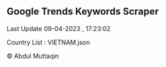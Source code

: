 

## Google Trends Keywords Scraper 
 
Last Update 09-04-2023 , 17:23:02

Country List :
VIETNAM.json



© Abdul Muttaqin 

